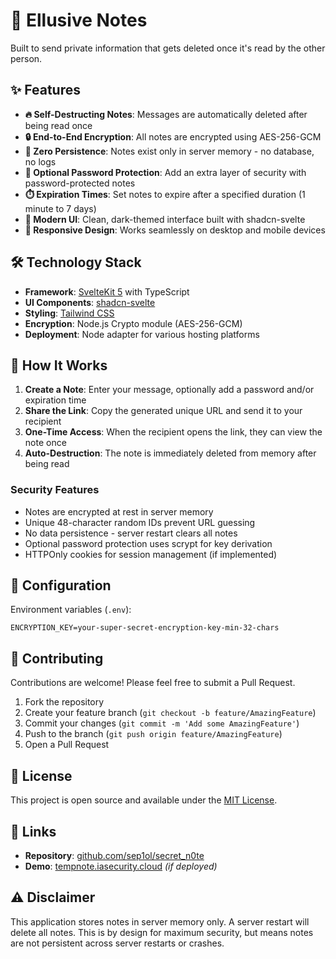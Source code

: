 # 🔐 Ellusive Notes

Built to send private information that gets deleted once it's read by the other person.

## ✨ Features

- **🔥 Self-Destructing Notes**: Messages are automatically deleted after being read once
- **🔒 End-to-End Encryption**: All notes are encrypted using AES-256-GCM
- **💾 Zero Persistence**: Notes exist only in server memory - no database, no logs
- **🔑 Optional Password Protection**: Add an extra layer of security with password-protected notes
- **⏱️ Expiration Times**: Set notes to expire after a specified duration (1 minute to 7 days)
- **🎨 Modern UI**: Clean, dark-themed interface built with shadcn-svelte
- **📱 Responsive Design**: Works seamlessly on desktop and mobile devices

## 🛠️ Technology Stack

- **Framework**: [SvelteKit 5](https://kit.svelte.dev/) with TypeScript
- **UI Components**: [shadcn-svelte](https://www.shadcn-svelte.com/)
- **Styling**: [Tailwind CSS](https://tailwindcss.com/)
- **Encryption**: Node.js Crypto module (AES-256-GCM)
- **Deployment**: Node adapter for various hosting platforms

## 📖 How It Works

1. **Create a Note**: Enter your message, optionally add a password and/or expiration time
2. **Share the Link**: Copy the generated unique URL and send it to your recipient
3. **One-Time Access**: When the recipient opens the link, they can view the note once
4. **Auto-Destruction**: The note is immediately deleted from memory after being read

### Security Features

- Notes are encrypted at rest in server memory
- Unique 48-character random IDs prevent URL guessing
- No data persistence - server restart clears all notes
- Optional password protection uses scrypt for key derivation
- HTTPOnly cookies for session management (if implemented)

## 🔧 Configuration

Environment variables (`.env`):

```env
ENCRYPTION_KEY=your-super-secret-encryption-key-min-32-chars
```

## 🤝 Contributing

Contributions are welcome! Please feel free to submit a Pull Request.

1. Fork the repository
2. Create your feature branch (`git checkout -b feature/AmazingFeature`)
3. Commit your changes (`git commit -m 'Add some AmazingFeature'`)
4. Push to the branch (`git push origin feature/AmazingFeature`)
5. Open a Pull Request

## 📄 License

This project is open source and available under the [MIT License](LICENSE).

## 🔗 Links

- **Repository**: [github.com/sep1ol/secret_n0te](https://github.com/sep1ol/secret_n0te)
- **Demo**: [tempnote.iasecurity.cloud](https://tempnote.iasecurity.cloud) _(if deployed)_

## ⚠️ Disclaimer

This application stores notes in server memory only. A server restart will delete all notes. This is by design for maximum security, but means notes are not persistent across server restarts or crashes.

